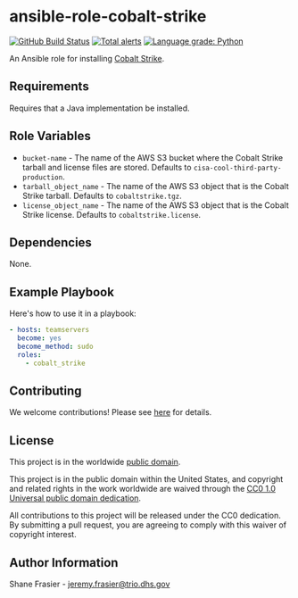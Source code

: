 # ansible-role-cobalt-strike #

[![GitHub Build Status](https://github.com/cisagov/ansible-role-cobalt-strike/workflows/build/badge.svg)](https://github.com/cisagov/ansible-role-cobalt-strike/actions)
[![Total alerts](https://img.shields.io/lgtm/alerts/g/cisagov/ansible-role-cobalt-strike.svg?logo=lgtm&logoWidth=18)](https://lgtm.com/projects/g/cisagov/ansible-role-cobalt-strike/alerts/)
[![Language grade: Python](https://img.shields.io/lgtm/grade/python/g/cisagov/ansible-role-cobalt-strike.svg?logo=lgtm&logoWidth=18)](https://lgtm.com/projects/g/cisagov/ansible-role-cobalt-strike/context:python)

An Ansible role for installing [Cobalt
Strike](https://www.cobaltstrike.com/).

## Requirements ##

Requires that a Java implementation be installed.

## Role Variables ##

* `bucket-name` - The name of the AWS S3 bucket where the Cobalt
  Strike tarball and license files are stored.  Defaults to
  `cisa-cool-third-party-production`.
* `tarball_object_name` - The name of the AWS S3 object that is the
  Cobalt Strike tarball.  Defaults to `cobaltstrike.tgz`.
* `license_object_name` - The name of the AWS S3 object that is the
  Cobalt Strike license.  Defaults to `cobaltstrike.license`.

## Dependencies ##

None.

## Example Playbook ##

Here's how to use it in a playbook:

```yaml
- hosts: teamservers
  become: yes
  become_method: sudo
  roles:
    - cobalt_strike
```

## Contributing ##

We welcome contributions!  Please see [here](CONTRIBUTING.md) for
details.

## License ##

This project is in the worldwide [public domain](LICENSE).

This project is in the public domain within the United States, and
copyright and related rights in the work worldwide are waived through
the [CC0 1.0 Universal public domain
dedication](https://creativecommons.org/publicdomain/zero/1.0/).

All contributions to this project will be released under the CC0
dedication. By submitting a pull request, you are agreeing to comply
with this waiver of copyright interest.

## Author Information ##

Shane Frasier - <jeremy.frasier@trio.dhs.gov>
